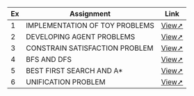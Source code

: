 | Ex | Assignment | Link |
| --- | --- | --- |
| 1 | IMPLEMENTATION OF TOY PROBLEMS | [View➚](./EXP1) |
| 2 | DEVELOPING AGENT PROBLEMS | [View➚](./EXP2) |
| 3 | CONSTRAIN SATISFACTION PROBLEM | [View➚](./EXP3) |
| 4 | BFS AND DFS | [View➚](./EXP4) |
| 5 | BEST FIRST SEARCH AND A* | [View➚](./EXP5) |
| 6 | UNIFICATION PROBLEM | [View➚](./EXP6) |
